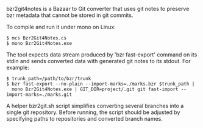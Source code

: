 bzr2git4notes is a Bazaar to Git converter that uses git notes to preserve bzr metadata
that cannot be stored in git commits.

To compile and run it under mono on Linux:

    $ mcs Bzr2Git4Notes.cs
    $ mono Bzr2Git4Notes.exe

The tool expects data stream produced by 'bzr fast-export' command on its stdin
and sends converted data with generated git notes to its stdout. For example:

    $ trunk_path=/path/to/bzr/trunk
    $ bzr fast-export --no-plain --import-marks=./marks.bzr $trunk_path |
      mono Bzr2Git4Notes.exe | GIT_DIR=project/.git git fast-import --import-marks=./marks.git

A helper bzr2git.sh script simplifies converting several branches into a single git repository.
Before running, the script should be adjusted by specifying paths to repositories and
converted branch names.
